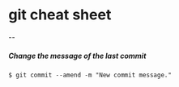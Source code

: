 # git cheat sheet
--

##### Change the message of the last commit

```
$ git commit --amend -m "New commit message."
```
